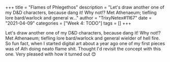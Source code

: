 +++
title = "Flames of Phlegethos"
description = "Let's draw another one of my D&D characters, because dang it! Why not!? Met Athenaeum; tiefling lore bard/warlock and general w..."
author = "TrixyNetex#1167"
date = "2021-04-09"
categories = ["Week 4: TODO"]
tags = []
+++

Let's draw another one of my D&D characters, because dang it! Why not!?
Met Athenaeum; tiefling lore bard/warlock and general wielder of hell fire.
So fun fact, when I started digital art about a year ago one of my first pieces was of Ath doing neato flame shit. Thought I'd revisit the concept with this one.
Very pleased with how it turned out 😊
